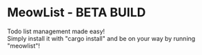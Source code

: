 # MeowList - BETA BUILD
Todo list management made easy!<br>
Simply install it with "cargo install" and be on your way by running "meowlist"!
